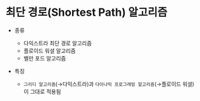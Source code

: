 # 최단 경로(Shortest Path) 알고리즘

- 종류
  - 다익스트라 최단 경로 알고리즘
  - 플로이드 워셜 알고리즘
  - 벨만 포드 알고리즘

- 특징
  - `그리디 알고리즘`(→다익스트라)과 `다이나믹 프로그래밍 알고리즘`(→플로이드 워셜)이 그대로 적용됨 